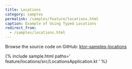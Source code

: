 ```yaml
---
title: Locations
category: samples
permalink: /samples/feature/locations.html
caption: Example of Using Typed Locations
redirect_from:
  - /samples/locations.html
---
```


Browse the source code on GitHub: [ktor-samples-locations](https://github.com/ktorio/ktor-samples/tree/master/feature/locations)

{% include sample.html paths='
    feature/locations/src/LocationsApplication.kt
' %}
